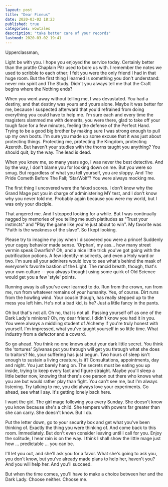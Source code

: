 ```yaml
---
layout: post
title: "Dear Fineus"
date: 2020-03-02 18:23
published: true
categories: wowtales
description: "take better care of your records"
lastmod: 2020-03-02 19:41
---
```


Upperclassman,

Light be with you. I hope you enjoyed the service today. Certainly better than the prattle Chaplain Pitr used to bore us with. I remember the notes we used to scribble to each other; I felt you were the only friend I had in that huge room. But the first thing I learned is something you don't understand: never mix spirit and The Study. Didn't you always tell me that the Craft begins where the Nothing ends? 

When you went away without telling me, I was devastated. You had a destiny, and that destiny was yours and yours alone. Maybe it was better for me, because I suspected afterward that you'd refrained from doing everything you could have to help me. I'm sure each and every time the magisters slammed me with demerits, you were there, glad to take off your tough face for a few minutes, feeling the defense of the Perfect Hand. Trying to be a good big brother by making sure I was strong enough to pull up my own boots. I'm sure you made up some excuse that it was just about protecting things. Protecting me, protecting the Kingdom, protecting Azeroth. But haven't your studies with the thorns taught you anything? You should quit, by the way. The lead is dead.

When you knew me, so many years ago, I was never the best detective. And by the way, I don't blame you for looking down on me. But you were so smug. But regardless of what you tell yourself, you are sloppy. And The Pride Cometh Before The Fall; 'StarWolf'? You were always mocking me. 

The first thing I uncovered were the faked scores. I don't know why the Grand Mage put you in charge of administering MY test, and I don't know why you never told me. Probably again because you were my world, but I was only your disciple. 

That angered me. And I stopped looking for a while. But I was continually nagged by memories of you telling me such platitudes as "Trust your instincts" and "Play the game like you're just about to win". My favorite was "Faith is the weakness of the slave". So I kept looking.

Please try to imagine my joy when I discovered you were a prince! Suddenly your cagey behavior made sense. 'Orphan', my ass... how many street vermin speak Dwarfish? Oh, and a nice little trick you've got going with the putrification potions. A few identify-misdirects, and even a Holy ward or two. I'm sure all your admirers would love to see what's behind the mask of everyone's favorite bastion of the Light. The rancid breath, though, that's your own culture -- you always thought using some quirk of Old Science would get you a few 'style' points.

Running away is all you've ever learned to do. Run from the crown, run from me, run from whatever remains of your humanity. Yes, of course. Dirt runs from the howling wind. Your cousin though, has really stepped up to the mess you left him. He's not a bad kid, is he? Just a little fancy in the pants.

Oh but that's not all. Oh no, that is not all. Passing yourself off as one of the Dark Lady's minions? Oh, my dear friend, I didn't know you had it in you. You were always a middling student of Alchemy if you're truly honest with yourself. I'm impressed, what you've taught yourself in so little time. What industry from a defector and a coward. 

So go ahead. You think no one knows about your dark little secret. You think the 'tortures' Sylvanas put you through will get you through what she does to traitors? No, your suffering has just begun. Two hours of sleep isn't enough to sustain a living creature, is it? Consultations, appointments, day and night. You just barely hang on. The secrets must be eating you up inside, trying to keep every fact and figure straight. Maybe you'll sleep a little better now, knowing that there's one person out there who knows what you are but would rather play than fight. You can't see me, but I'm always listening. Try talking to me, you did always love your experiments. Go ahead, see what I say. It's getting lonely back here. 

I want the girl. The girl mage following you every Sunday. She doesn't know you know because she's a child. She tempers with powers far greater than she can carry. She doesn't know. But I do. 

Put the letter down, go to your security box and get what you've been thinking of. Exactly the thing you were thinking of. And come back to this room. Immediately. But don't even consider leaving until I call for you. Enjoy the solitude, I hear rain is on the way. I think I shall show the little mage just how ... predictable ... you can be.

I'll let you out, and she'll ask you for a favor. What she's going to ask you, you don't know, but you've already made plans to help her, haven't you? And you will help her. And you'll succeed. 

But when the time comes, you'll have to make a choice between her and the Dark Lady. Choose neither. Choose me. 
